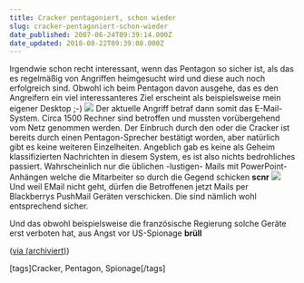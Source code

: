 ```yaml
---
title: Cracker pentagoniert, schon wieder
slug: cracker-pentagoniert-schon-wieder
date_published: 2007-06-24T09:39:14.000Z
date_updated: 2018-08-22T09:39:08.000Z
---
```


Irgendwie schon recht interessant, wenn das Pentagon so sicher ist, als das es regelmäßig von Angriffen heimgesucht wird und diese auch noch erfolgreich sind. Obwohl ich beim Pentagon davon ausgehe, das es den Angreifern ein viel interessanteres Ziel erscheint als beispielsweise mein eigener Desktop ;-)
![](//img529.imageshack.us/img529/2029/10901hacker2ur6.jpg)
Der aktuelle Angriff betraf dann somit das E-Mail-System. Circa 1500 Rechner sind betroffen und mussten vorübergehend vom Netz genommen werden. Der Einbruch durch den oder die Cracker ist bereits durch einen Pentagon-Sprecher bestätigt worden, aber natürlich gibt es keine weiteren Einzelheiten. Angeblich gab es keine als Geheim klassifizierten Nachrichten in diesem System, es ist also nichts bedrohliches passiert. Wahrscheinlich nur die üblichen -lustigen- Mails mit PowerPoint-Anhängen welche die Mitarbeiter so durch die Gegend schicken **scnr**
![](//img529.imageshack.us/img529/728/300pxthepentagonusdeparap6.jpg)
Und weil EMail nicht geht, dürfen die Betroffenen jetzt Mails per Blackberrys PushMail Geräten verschicken. Die sind nämlich wohl entsprechend sicher.

Und das obwohl beispielsweise die französische Regierung solche Geräte erst verboten hat, aus Angst vor US-Spionage **brüll**

([via (archiviert)](http://web.archive.org/web/20070626055403/http://de.theinquirer.net:80/2007/06/22/hacker_legt_emailsystem_des_pe.html))

[tags]Cracker, Pentagon, Spionage[/tags]
